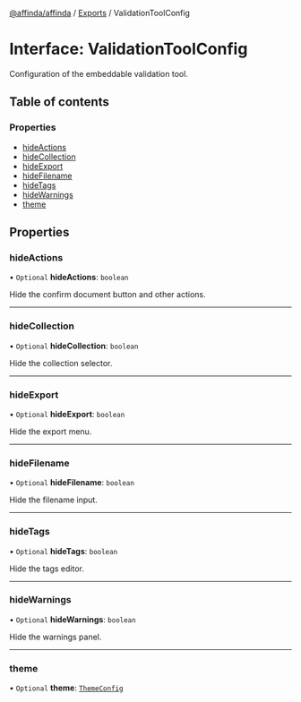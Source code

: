 [@affinda/affinda](../README.md) / [Exports](../modules.md) / ValidationToolConfig

# Interface: ValidationToolConfig

Configuration of the embeddable validation tool.

## Table of contents

### Properties

- [hideActions](ValidationToolConfig.md#hideactions)
- [hideCollection](ValidationToolConfig.md#hidecollection)
- [hideExport](ValidationToolConfig.md#hideexport)
- [hideFilename](ValidationToolConfig.md#hidefilename)
- [hideTags](ValidationToolConfig.md#hidetags)
- [hideWarnings](ValidationToolConfig.md#hidewarnings)
- [theme](ValidationToolConfig.md#theme)

## Properties

### hideActions

• `Optional` **hideActions**: `boolean`

Hide the confirm document button and other actions.

___

### hideCollection

• `Optional` **hideCollection**: `boolean`

Hide the collection selector.

___

### hideExport

• `Optional` **hideExport**: `boolean`

Hide the export menu.

___

### hideFilename

• `Optional` **hideFilename**: `boolean`

Hide the filename input.

___

### hideTags

• `Optional` **hideTags**: `boolean`

Hide the tags editor.

___

### hideWarnings

• `Optional` **hideWarnings**: `boolean`

Hide the warnings panel.

___

### theme

• `Optional` **theme**: [`ThemeConfig`](ThemeConfig.md)
